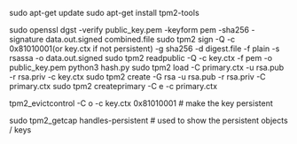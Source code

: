 
sudo apt-get update
sudo apt-get install tpm2-tools

sudo openssl dgst -verify public_key.pem -keyform pem -sha256 -signature data.out.signed combined.file
sudo tpm2 sign -Q -c 0x81010001(or key.ctx if not persistent) -g sha256 -d digest.file -f plain -s rsassa -o data.out.signed
sudo tpm2 readpublic -Q -c key.ctx -f pem -o public_key.pem 
python3 hash.py 
sudo tpm2 load -C primary.ctx -u rsa.pub -r rsa.priv -c key.ctx
sudo tpm2 create -G rsa -u rsa.pub -r rsa.priv -C primary.ctx
sudo tpm2 createprimary -C e -c primary.ctx

tpm2_evictcontrol -C o -c key.ctx 0x81010001  # make the key persistent

sudo tpm2_getcap handles-persistent  # used to show the persistent objects / keys

